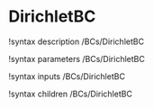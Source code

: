 <!-- MOOSE Documentation Stub: Remove this when content is added. -->

# DirichletBC
!syntax description /BCs/DirichletBC

!syntax parameters /BCs/DirichletBC

!syntax inputs /BCs/DirichletBC

!syntax children /BCs/DirichletBC
